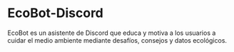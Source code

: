 # EcoBot-Discord
 EcoBot es un asistente de Discord que educa y motiva a los usuarios a cuidar el medio ambiente mediante desafíos, consejos y datos ecológicos.
